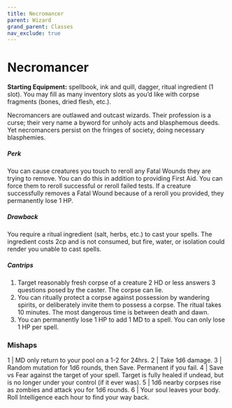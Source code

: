 ```yaml
---
title: Necromancer
parent: Wizard
grand_parent: Classes
nav_exclude: true
---
```

# Necromancer

**Starting Equipment:** spellbook, ink and quill, dagger, ritual
ingredient (1 slot). You may fill as many inventory slots as you’d
like with corpse fragments (bones, dried flesh, etc.).

Necromancers are outlawed and outcast wizards. Their
profession is a curse; their very name a byword for unholy acts
and blasphemous deeds. Yet necromancers persist on the
fringes of society, doing necessary blasphemies.
##### Perk
You can cause creatures you touch to reroll any Fatal Wounds
they are trying to remove. You can do this in addition to providing
First Aid. You can force them to reroll successful or reroll failed
tests. If a creature successfully removes a Fatal Wound because
of a reroll you provided, they permanently lose 1 HP.
##### Drawback
You require a ritual ingredient (salt, herbs, etc.) to cast your
spells. The ingredient costs 2cp and is not consumed, but fire,
water, or isolation could render you unable to cast spells.
##### Cantrips

1. Target reasonably fresh corpse of a creature 2 HD or less answers 3 questions posed by the caster. The corpse can lie.
2. You can ritually protect a corpse against possession by wandering spirits, or deliberately invite them to possess a corpse. The ritual takes 10 minutes. The most dangerous time is between death and dawn.
3. You can permanently lose 1 HP to add 1 MD to a spell. You can only lose 1 HP per spell.

### Mishaps

1 | MD only return to your pool on a 1-2 for 24hrs.
2 | Take 1d6 damage.
3 | Random mutation for 1d6 rounds, then Save. Permanent if you fail.
4 | Save vs Fear against the target of your spell. Target is fully healed if undead, but is no longer under your control (if it ever was).
5 | 1d6 nearby corpses rise as zombies and attack you for 1d6 rounds.
6 | Your soul leaves your body. Roll Intelligence each hour to find your way back.
